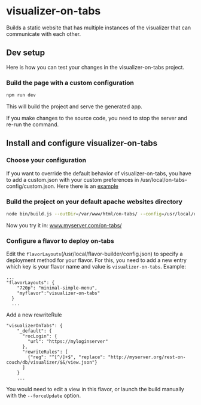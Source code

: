 # visualizer-on-tabs

Builds a static website that has multiple instances of the visualizer that can communicate with each other.

## Dev setup

Here is how you can test your changes in the visualizer-on-tabs project.

### Build the page with a custom configuration

```bash
npm run dev
```

This will build the project and serve the generated app.

If you make changes to the source code, you need to stop the server and re-run the command.

## Install and configure visualizer-on-tabs

### Choose your configuration

If you want to override the default behavior of visualizer-on-tabs, you have to add a custom.json with your custom preferences in /usr/local/on-tabs-config/custom.json. Here there is an [example](https://github.com/cheminfo/cheminfo-server-setup/blob/master/doc/on-tabs/custom.json)

### Build the project on your default apache websites directory

```bash
node bin/build.js --outDir=/var/www/html/on-tabs/ --config=/usr/local/on-tabs-config/custom.json
```

Now you try it in: www.myserver.com/on-tabs/

### Configure a flavor to deploy on-tabs

Edit the `flavorLayouts`(/usr/local/flavor-builder/config.json) to specify a deployment method for your flavor. For this, you need to add a new entry which key is your flavor name and value is `visualizer-on-tabs`. Example:

```
...
"flavorLayouts": {
    "720p": "minimal-simple-menu",
    "myflavor":"visualizer-on-tabs"
  }
  ...
```

Add a new rewriteRule

```
"visualizerOnTabs": {
    "_default": {
      "rocLogin": {
        "url": "https://myloginserver"
      },
      "rewriteRules": [
        {"reg": "^[^/]+$", "replace": "http://myserver.org/rest-on-couch/db/visualizer/$&/view.json"}
      ]
    }
    ...
```

You would need to edit a view in this flavor, or launch the build manually with the `--forceUpdate` option.
